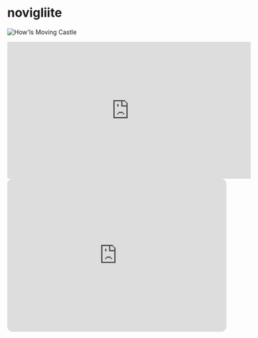 # novigliite



![How'ls Moving Castle](https://miro.medium.com/v2/resize:fit:5400/1*X-hagm2jL0EwiYmmYLoMgQ.jpeg)


                                                                                                                                                                                            
                                                                                                                                                                                            
                                                                                                                                                                                            
                                                                                                                                                                                            
 <iframe width="560" height="315" src="https://www.youtube.com/embed/UwxatzcYf9Q?si=-ErNC4EFkso892Ox" title="YouTube video player" frameborder="0" allow="accelerometer; autoplay; clipboard-write; encrypted-media; gyroscope; picture-in-picture; web-share" allowfullscreen></iframe>        



<iframe style="border-radius:12px" src="https://open.spotify.com/embed/track/1ZEFYW6nPEvIcsIvymgsLk?utm_source=generator" width="100%" height="352" frameBorder="0" allowfullscreen="" allow="autoplay; clipboard-write; encrypted-media; fullscreen; picture-in-picture" loading="lazy"></iframe>

